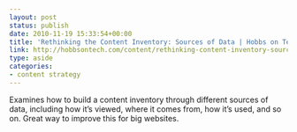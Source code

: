 ```yaml
---
layout: post
status: publish
date: 2010-11-19 15:33:54+00:00
title: 'Rethinking the Content Inventory: Sources of Data | Hobbs on Tech'
link: http://hobbsontech.com/content/rethinking-content-inventory-sources-data
type: aside
categories:
- content strategy
---
```


Examines how to build a content inventory through different sources of data, including how it’s viewed, where it comes from, how it’s used, and so on. Great way to improve this for big websites.
